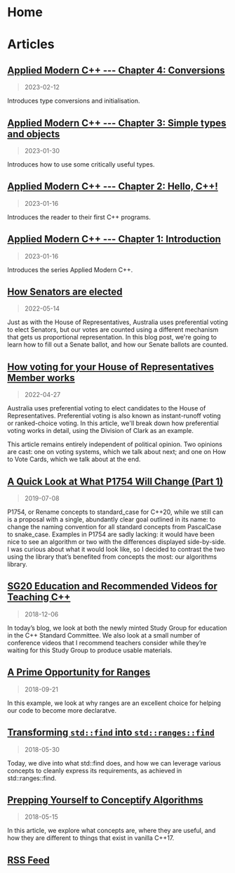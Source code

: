 # Home

# Articles

## [Applied Modern C++ --- Chapter 4: Conversions](applied-modern-cxx-04.html)

> 2023-02-12

Introduces type conversions and initialisation.

## [Applied Modern C++ --- Chapter 3: Simple types and objects](applied-modern-cxx-03.html)

> 2023-01-30

Introduces how to use some critically useful types.

## [Applied Modern C++ --- Chapter 2: Hello, C++!](applied-modern-cxx-02.html)

> 2023-01-16

Introduces the reader to their first C++ programs.

## [Applied Modern C++ --- Chapter 1: Introduction](applied-modern-cxx-01.html)

> 2023-01-16

Introduces the series Applied Modern C++.

## [How Senators are elected](senate-elections.md)

> 2022-05-14

Just as with the House of Representatives, Australia uses preferential voting to elect Senators, but
our votes are counted using a different mechanism that gets us proportional representation. In this
blog post, we're going to learn how to fill out a Senate ballot, and how our Senate ballots are
counted.

## [How voting for your House of Representatives Member works](preferential-voting.md)

> 2022-04-27

Australia uses preferential voting to elect candidates to the House of Representatives. Preferential
voting is also known as instant-runoff voting or ranked-choice voting. In this article, we'll
break down how preferential voting works in detail, using the Division of Clark as an example.

This article remains entirely independent of political opinion. Two opinions are cast: one on voting
systems, which we talk about next; and one on How to Vote Cards, which we talk about at the end.

## [A Quick Look at What P1754 Will Change (Part 1)](p1754-changes-part-1.md)

> 2019-07-08

P1754, or Rename concepts to standard_case for C++20, while we still can is a proposal with a
single, abundantly clear goal outlined in its name: to change the naming convention for all standard
concepts from PascalCase to snake_case. Examples in P1754 are sadly lacking: it would have been nice
to see an algorithm or two with the differences displayed side-by-side. I was curious about what it
would look like, so I decided to contrast the two using the library that’s benefited from concepts
the most: our algorithms library.

## [SG20 Education and Recommended Videos for Teaching C++](sg20-and-videos.md)

> 2018-12-06

In today’s blog, we look at both the newly minted Study Group for education in the C++ Standard
Committee. We also look at a small number of conference videos that I recommend teachers consider
while they’re waiting for this Study Group to produce usable materials.

## [A Prime Opportunity for Ranges](a-prime-opportunity-for-ranges.md)

> 2018-09-21

In this example, we look at why ranges are an excellent choice for helping our code to become more
declaratve.

## [Transforming `std::find` into `std::ranges::find`](transforming-std-find-into-std-ranges-find.md)

> 2018-05-30

Today, we dive into what std::find does, and how we can leverage various concepts to cleanly express
its requirements, as achieved in std::ranges::find.

## [Prepping Yourself to Conceptify Algorithms](blog/2018/05/15/prepping-yourself-to-conceptify-algorithms.md)

> 2018-05-15

In this article, we explore what concepts are, where they are useful, and how they are different to
things that exist in vanilla C++17.

## [RSS Feed](feed.xml)
